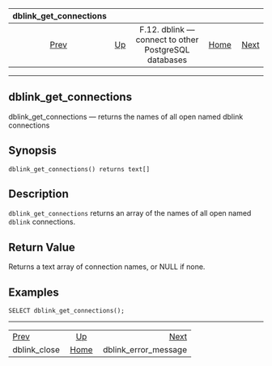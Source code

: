 <!--?xml version="1.0" encoding="UTF-8" standalone="no"?-->

|              dblink\_get\_connections             |                                                                          |                                                      |                                                       |                                                                   |
| :-----------------------------------------------: | :----------------------------------------------------------------------- | :--------------------------------------------------: | ----------------------------------------------------: | ----------------------------------------------------------------: |
| [Prev](contrib-dblink-close.html "dblink_close")  | [Up](dblink.html "F.12. dblink — connect to other PostgreSQL databases") | F.12. dblink — connect to other PostgreSQL databases | [Home](index.html "PostgreSQL 17devel Documentation") |  [Next](contrib-dblink-error-message.html "dblink_error_message") |

***

[]()

## dblink\_get\_connections

dblink\_get\_connections — returns the names of all open named dblink connections

## Synopsis

    dblink_get_connections() returns text[]

## Description

`dblink_get_connections` returns an array of the names of all open named `dblink` connections.

## Return Value

Returns a text array of connection names, or NULL if none.

## Examples

    SELECT dblink_get_connections();

***

|                                                   |                                                                          |                                                                   |
| :------------------------------------------------ | :----------------------------------------------------------------------: | ----------------------------------------------------------------: |
| [Prev](contrib-dblink-close.html "dblink_close")  | [Up](dblink.html "F.12. dblink — connect to other PostgreSQL databases") |  [Next](contrib-dblink-error-message.html "dblink_error_message") |
| dblink\_close                                     |           [Home](index.html "PostgreSQL 17devel Documentation")          |                                            dblink\_error\_message |
